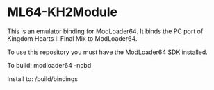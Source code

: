 # ML64-KH2Module

This is an emulator binding for ModLoader64. It binds the PC port of Kingdom Hearts II Final Mix to ModLoader64.

To use this repository you must have the ModLoader64 SDK installed.

To build:
modloader64 -ncbd

Install to: <sdk folder>/build/bindings